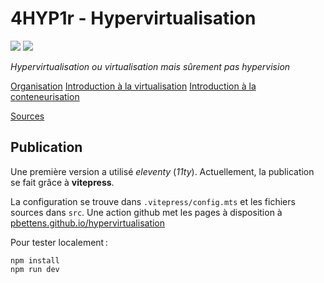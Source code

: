 # 4HYP1r - Hypervirtualisation

![](https://img.shields.io/badge/powered_by-hand-orange?style=for-the-badge) ![](https://img.shields.io/badge/with_♥-red?style=for-the-badge)

_Hypervirtualisation ou virtualisation mais sûrement pas hypervision_

[Organisation](src/organisation.md)
[Introduction à la virtualisation](src/virtualisation.md)
[Introduction à la conteneurisation](src/conteneurisation.md)


[Sources](src/sources.md)

## Publication

Une première version a utilisé _eleventy_ (_11ty_). Actuellement, la publication se fait grâce à **vitepress**. 

La configuration se trouve dans `.vitepress/config.mts` et les fichiers sources dans `src`. Une action github met les pages à disposition à  
[pbettens.github.io/hypervirtualisation](https://pbettens.github.io/hypervirtualisation)

Pour tester localement : 

```
npm install 
npm run dev
```



